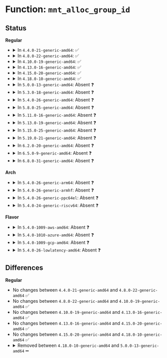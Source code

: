 # Function: <code>mnt_alloc_group_id</code>

## Status
<b>Regular</b>
<ul>
<li>
<details>
<summary>In <code>4.4.0-21-generic-amd64</code>: ✅</summary>

```c
int mnt_alloc_group_id(struct mount * mnt)
```

```json
{
  "name": "mnt_alloc_group_id",
  "collision_type": "Unique Static",
  "inline_type": "No",
  "funcs": [
    {
      "addr": 18446744071581120704,
      "name": "mnt_alloc_group_id",
      "external": false,
      "loc": "fs/namespace.c:132",
      "file": "fs/namespace.c",
      "inline": "seen, unknown",
      "caller_inline": [],
      "caller_func": [
        "fs/namespace.c:invent_group_ids",
        "fs/namespace.c:clone_mnt"
      ]
    }
  ],
  "symbols": [
    {
      "addr": 18446744071581120704,
      "name": "mnt_alloc_group_id",
      "section": ".text",
      "bind": "STB_LOCAL",
      "size": 88
    }
  ]
}
```
</details>
</li>
<li>
<details>
<summary>In <code>4.8.0-22-generic-amd64</code>: ✅</summary>

```c
int mnt_alloc_group_id(struct mount * mnt)
```

```json
{
  "name": "mnt_alloc_group_id",
  "collision_type": "Unique Static",
  "inline_type": "No",
  "funcs": [
    {
      "addr": 18446744071581286448,
      "name": "mnt_alloc_group_id",
      "external": false,
      "loc": "fs/namespace.c:132",
      "file": "fs/namespace.c",
      "inline": "seen, unknown",
      "caller_inline": [],
      "caller_func": [
        "fs/namespace.c:invent_group_ids",
        "fs/namespace.c:clone_mnt"
      ]
    }
  ],
  "symbols": [
    {
      "addr": 18446744071581286448,
      "name": "mnt_alloc_group_id",
      "section": ".text",
      "bind": "STB_LOCAL",
      "size": 88
    }
  ]
}
```
</details>
</li>
<li>
<details>
<summary>In <code>4.10.0-19-generic-amd64</code>: ✅</summary>

```c
int mnt_alloc_group_id(struct mount * mnt)
```

```json
{
  "name": "mnt_alloc_group_id",
  "collision_type": "Unique Static",
  "inline_type": "No",
  "funcs": [
    {
      "addr": 18446744071581365104,
      "name": "mnt_alloc_group_id",
      "external": false,
      "loc": "fs/namespace.c:131",
      "file": "fs/namespace.c",
      "inline": "seen, unknown",
      "caller_inline": [],
      "caller_func": [
        "fs/namespace.c:invent_group_ids",
        "fs/namespace.c:clone_mnt"
      ]
    }
  ],
  "symbols": [
    {
      "addr": 18446744071581365104,
      "name": "mnt_alloc_group_id",
      "section": ".text",
      "bind": "STB_LOCAL",
      "size": 88
    }
  ]
}
```
</details>
</li>
<li>
<details>
<summary>In <code>4.13.0-16-generic-amd64</code>: ✅</summary>

```c
int mnt_alloc_group_id(struct mount * mnt)
```

```json
{
  "name": "mnt_alloc_group_id",
  "collision_type": "Unique Static",
  "inline_type": "No",
  "funcs": [
    {
      "addr": 18446744071581420496,
      "name": "mnt_alloc_group_id",
      "external": false,
      "loc": "fs/namespace.c:134",
      "file": "fs/namespace.c",
      "inline": "seen, unknown",
      "caller_inline": [],
      "caller_func": [
        "fs/namespace.c:invent_group_ids",
        "fs/namespace.c:clone_mnt"
      ]
    }
  ],
  "symbols": [
    {
      "addr": 18446744071581420496,
      "name": "mnt_alloc_group_id",
      "section": ".text",
      "bind": "STB_LOCAL",
      "size": 88
    }
  ]
}
```
</details>
</li>
<li>
<details>
<summary>In <code>4.15.0-20-generic-amd64</code>: ✅</summary>

```c
int mnt_alloc_group_id(struct mount * mnt)
```

```json
{
  "name": "mnt_alloc_group_id",
  "collision_type": "Unique Static",
  "inline_type": "No",
  "funcs": [
    {
      "addr": 18446744071581562112,
      "name": "mnt_alloc_group_id",
      "external": false,
      "loc": "fs/namespace.c:134",
      "file": "fs/namespace.c",
      "inline": "seen, unknown",
      "caller_inline": [],
      "caller_func": [
        "fs/namespace.c:invent_group_ids",
        "fs/namespace.c:clone_mnt"
      ]
    }
  ],
  "symbols": [
    {
      "addr": 18446744071581562112,
      "name": "mnt_alloc_group_id",
      "section": ".text",
      "bind": "STB_LOCAL",
      "size": 88
    }
  ]
}
```
</details>
</li>
<li>
<details>
<summary>In <code>4.18.0-10-generic-amd64</code>: ✅</summary>

```c
int mnt_alloc_group_id(struct mount * mnt)
```

```json
{
  "name": "mnt_alloc_group_id",
  "collision_type": "Unique Static",
  "inline_type": "No",
  "funcs": [
    {
      "addr": 18446744071581718256,
      "name": "mnt_alloc_group_id",
      "external": false,
      "loc": "fs/namespace.c:134",
      "file": "fs/namespace.c",
      "inline": "seen, unknown",
      "caller_inline": [],
      "caller_func": [
        "fs/namespace.c:invent_group_ids",
        "fs/namespace.c:clone_mnt"
      ]
    }
  ],
  "symbols": [
    {
      "addr": 18446744071581718256,
      "name": "mnt_alloc_group_id",
      "section": ".text",
      "bind": "STB_LOCAL",
      "size": 88
    }
  ]
}
```
</details>
</li>
<li>
<details>
<summary>In <code>5.0.0-13-generic-amd64</code>: Absent ❓</summary>

```json
{
  "name": "mnt_alloc_group_id",
  "collision_type": "Unique Static",
  "inline_type": "Full",
  "funcs": [
    {
      "addr": 18446744071581805654,
      "name": "mnt_alloc_group_id",
      "external": false,
      "loc": "fs/namespace.c:118",
      "file": "fs/namespace.c",
      "inline": "not declared, inlined",
      "caller_inline": [
        "fs/namespace.c:invent_group_ids",
        "fs/namespace.c:clone_mnt"
      ],
      "caller_func": []
    }
  ],
  "symbols": []
}
```
</details>
</li>
<li>
<details>
<summary>In <code>5.3.0-18-generic-amd64</code>: Absent ❓</summary>

```json
{
  "name": "mnt_alloc_group_id",
  "collision_type": "Unique Static",
  "inline_type": "Full",
  "funcs": [
    {
      "addr": 18446744071581924848,
      "name": "mnt_alloc_group_id",
      "external": false,
      "loc": "fs/namespace.c:123",
      "file": "fs/namespace.c",
      "inline": "not declared, inlined",
      "caller_inline": [
        "fs/namespace.c:invent_group_ids",
        "fs/namespace.c:clone_mnt"
      ],
      "caller_func": []
    }
  ],
  "symbols": []
}
```
</details>
</li>
<li>
<details>
<summary>In <code>5.4.0-26-generic-amd64</code>: Absent ❓</summary>

```json
{
  "name": "mnt_alloc_group_id",
  "collision_type": "Unique Static",
  "inline_type": "Full",
  "funcs": [
    {
      "addr": 18446744071581997248,
      "name": "mnt_alloc_group_id",
      "external": false,
      "loc": "fs/namespace.c:123",
      "file": "fs/namespace.c",
      "inline": "not declared, inlined",
      "caller_inline": [
        "fs/namespace.c:invent_group_ids",
        "fs/namespace.c:clone_mnt"
      ],
      "caller_func": []
    }
  ],
  "symbols": []
}
```
</details>
</li>
<li>
<details>
<summary>In <code>5.8.0-25-generic-amd64</code>: Absent ❓</summary>

```json
{
  "name": "mnt_alloc_group_id",
  "collision_type": "Unique Static",
  "inline_type": "Full",
  "funcs": [
    {
      "addr": 18446744071582231856,
      "name": "mnt_alloc_group_id",
      "external": false,
      "loc": "fs/namespace.c:123",
      "file": "fs/namespace.c",
      "inline": "not declared, inlined",
      "caller_inline": [
        "fs/namespace.c:invent_group_ids",
        "fs/namespace.c:clone_mnt"
      ],
      "caller_func": []
    }
  ],
  "symbols": []
}
```
</details>
</li>
<li>
<details>
<summary>In <code>5.11.0-16-generic-amd64</code>: Absent ❓</summary>

```json
{
  "name": "mnt_alloc_group_id",
  "collision_type": "Unique Static",
  "inline_type": "Full",
  "funcs": [
    {
      "addr": 18446744071582280064,
      "name": "mnt_alloc_group_id",
      "external": false,
      "loc": "fs/namespace.c:123",
      "file": "fs/namespace.c",
      "inline": "not declared, inlined",
      "caller_inline": [
        "fs/namespace.c:invent_group_ids",
        "fs/namespace.c:clone_mnt"
      ],
      "caller_func": []
    }
  ],
  "symbols": []
}
```
</details>
</li>
<li>
<details>
<summary>In <code>5.13.0-19-generic-amd64</code>: Absent ❓</summary>

```json
{
  "name": "mnt_alloc_group_id",
  "collision_type": "Unique Static",
  "inline_type": "Full",
  "funcs": [
    {
      "addr": 18446744071582305296,
      "name": "mnt_alloc_group_id",
      "external": false,
      "loc": "fs/namespace.c:143",
      "file": "fs/namespace.c",
      "inline": "not declared, inlined",
      "caller_inline": [
        "fs/namespace.c:invent_group_ids",
        "fs/namespace.c:clone_mnt"
      ],
      "caller_func": []
    }
  ],
  "symbols": []
}
```
</details>
</li>
<li>
<details>
<summary>In <code>5.15.0-25-generic-amd64</code>: Absent ❓</summary>

```json
{
  "name": "mnt_alloc_group_id",
  "collision_type": "Unique Static",
  "inline_type": "Full",
  "funcs": [
    {
      "addr": 18446744071582624528,
      "name": "mnt_alloc_group_id",
      "external": false,
      "loc": "fs/namespace.c:143",
      "file": "fs/namespace.c",
      "inline": "not declared, inlined",
      "caller_inline": [
        "fs/namespace.c:invent_group_ids",
        "fs/namespace.c:clone_mnt"
      ],
      "caller_func": []
    }
  ],
  "symbols": []
}
```
</details>
</li>
<li>
<details>
<summary>In <code>5.19.0-21-generic-amd64</code>: Absent ❓</summary>

```json
{
  "name": "mnt_alloc_group_id",
  "collision_type": "Unique Static",
  "inline_type": "Full",
  "funcs": [
    {
      "addr": 18446744071583161048,
      "name": "mnt_alloc_group_id",
      "external": false,
      "loc": "fs/namespace.c:144",
      "file": "fs/namespace.c",
      "inline": "not declared, inlined",
      "caller_inline": [
        "fs/namespace.c:invent_group_ids",
        "fs/namespace.c:clone_mnt"
      ],
      "caller_func": []
    }
  ],
  "symbols": []
}
```
</details>
</li>
<li>
<details>
<summary>In <code>6.2.0-20-generic-amd64</code>: Absent ❓</summary>

```json
{
  "name": "mnt_alloc_group_id",
  "collision_type": "Unique Static",
  "inline_type": "Full",
  "funcs": [
    {
      "addr": 18446744071583736776,
      "name": "mnt_alloc_group_id",
      "external": false,
      "loc": "fs/namespace.c:161",
      "file": "fs/namespace.c",
      "inline": "not declared, inlined",
      "caller_inline": [
        "fs/namespace.c:invent_group_ids",
        "fs/namespace.c:clone_mnt"
      ],
      "caller_func": []
    }
  ],
  "symbols": []
}
```
</details>
</li>
<li>
<details>
<summary>In <code>6.5.0-9-generic-amd64</code>: Absent ❓</summary>

```json
{
  "name": "mnt_alloc_group_id",
  "collision_type": "Unique Static",
  "inline_type": "Full",
  "funcs": [
    {
      "addr": 18446744071583953128,
      "name": "mnt_alloc_group_id",
      "external": false,
      "loc": "fs/namespace.c:145",
      "file": "fs/namespace.c",
      "inline": "not declared, inlined",
      "caller_inline": [
        "fs/namespace.c:invent_group_ids",
        "fs/namespace.c:clone_mnt"
      ],
      "caller_func": []
    }
  ],
  "symbols": []
}
```
</details>
</li>
<li>
<details>
<summary>In <code>6.8.0-31-generic-amd64</code>: Absent ❓</summary>

```json
{
  "name": "mnt_alloc_group_id",
  "collision_type": "Unique Static",
  "inline_type": "Full",
  "funcs": [
    {
      "addr": 18446744071584161496,
      "name": "mnt_alloc_group_id",
      "external": false,
      "loc": "fs/namespace.c:150",
      "file": "fs/namespace.c",
      "inline": "not declared, inlined",
      "caller_inline": [
        "fs/namespace.c:invent_group_ids",
        "fs/namespace.c:clone_mnt"
      ],
      "caller_func": []
    }
  ],
  "symbols": []
}
```
</details>
</li>
</ul>
<b>Arch</b>
<ul>
<li>
<details>
<summary>In <code>5.4.0-26-generic-arm64</code>: Absent ❓</summary>

```json
{
  "name": "mnt_alloc_group_id",
  "collision_type": "Unique Static",
  "inline_type": "Full",
  "funcs": [
    {
      "addr": 18446603336493514616,
      "name": "mnt_alloc_group_id",
      "external": false,
      "loc": "fs/namespace.c:123",
      "file": "fs/namespace.c",
      "inline": "not declared, inlined",
      "caller_inline": [
        "fs/namespace.c:invent_group_ids",
        "fs/namespace.c:clone_mnt"
      ],
      "caller_func": []
    }
  ],
  "symbols": []
}
```
</details>
</li>
<li>
<details>
<summary>In <code>5.4.0-26-generic-armhf</code>: Absent ❓</summary>

```json
{
  "name": "mnt_alloc_group_id",
  "collision_type": "Unique Static",
  "inline_type": "Full",
  "funcs": [
    {
      "addr": 3227070060,
      "name": "mnt_alloc_group_id",
      "external": false,
      "loc": "fs/namespace.c:123",
      "file": "fs/namespace.c",
      "inline": "not declared, inlined",
      "caller_inline": [
        "fs/namespace.c:invent_group_ids",
        "fs/namespace.c:clone_mnt"
      ],
      "caller_func": []
    }
  ],
  "symbols": []
}
```
</details>
</li>
<li>
<details>
<summary>In <code>5.4.0-26-generic-ppc64el</code>: Absent ❓</summary>

```json
{
  "name": "mnt_alloc_group_id",
  "collision_type": "Unique Static",
  "inline_type": "Full",
  "funcs": [
    {
      "addr": 13835058055287078352,
      "name": "mnt_alloc_group_id",
      "external": false,
      "loc": "fs/namespace.c:123",
      "file": "fs/namespace.c",
      "inline": "not declared, inlined",
      "caller_inline": [
        "fs/namespace.c:invent_group_ids",
        "fs/namespace.c:clone_mnt"
      ],
      "caller_func": []
    }
  ],
  "symbols": []
}
```
</details>
</li>
<li>
<details>
<summary>In <code>5.4.0-24-generic-riscv64</code>: Absent ❓</summary>

```json
{
  "name": "mnt_alloc_group_id",
  "collision_type": "Unique Static",
  "inline_type": "Full",
  "funcs": [
    {
      "addr": 18446743936273184614,
      "name": "mnt_alloc_group_id",
      "external": false,
      "loc": "fs/namespace.c:123",
      "file": "fs/namespace.c",
      "inline": "not declared, inlined",
      "caller_inline": [
        "fs/namespace.c:invent_group_ids",
        "fs/namespace.c:clone_mnt"
      ],
      "caller_func": []
    }
  ],
  "symbols": []
}
```
</details>
</li>
</ul>
<b>Flavor</b>
<ul>
<li>
<details>
<summary>In <code>5.4.0-1009-aws-amd64</code>: Absent ❓</summary>

```json
{
  "name": "mnt_alloc_group_id",
  "collision_type": "Unique Static",
  "inline_type": "Full",
  "funcs": [
    {
      "addr": 18446744071581965984,
      "name": "mnt_alloc_group_id",
      "external": false,
      "loc": "fs/namespace.c:123",
      "file": "fs/namespace.c",
      "inline": "not declared, inlined",
      "caller_inline": [
        "fs/namespace.c:invent_group_ids",
        "fs/namespace.c:clone_mnt"
      ],
      "caller_func": []
    }
  ],
  "symbols": []
}
```
</details>
</li>
<li>
<details>
<summary>In <code>5.4.0-1010-azure-amd64</code>: Absent ❓</summary>

```json
{
  "name": "mnt_alloc_group_id",
  "collision_type": "Unique Static",
  "inline_type": "Full",
  "funcs": [
    {
      "addr": 18446744071581903552,
      "name": "mnt_alloc_group_id",
      "external": false,
      "loc": "fs/namespace.c:123",
      "file": "fs/namespace.c",
      "inline": "not declared, inlined",
      "caller_inline": [
        "fs/namespace.c:invent_group_ids",
        "fs/namespace.c:clone_mnt"
      ],
      "caller_func": []
    }
  ],
  "symbols": []
}
```
</details>
</li>
<li>
<details>
<summary>In <code>5.4.0-1009-gcp-amd64</code>: Absent ❓</summary>

```json
{
  "name": "mnt_alloc_group_id",
  "collision_type": "Unique Static",
  "inline_type": "Full",
  "funcs": [
    {
      "addr": 18446744071581957264,
      "name": "mnt_alloc_group_id",
      "external": false,
      "loc": "fs/namespace.c:123",
      "file": "fs/namespace.c",
      "inline": "not declared, inlined",
      "caller_inline": [
        "fs/namespace.c:invent_group_ids",
        "fs/namespace.c:clone_mnt"
      ],
      "caller_func": []
    }
  ],
  "symbols": []
}
```
</details>
</li>
<li>
<details>
<summary>In <code>5.4.0-26-lowlatency-amd64</code>: Absent ❓</summary>

```json
{
  "name": "mnt_alloc_group_id",
  "collision_type": "Unique Static",
  "inline_type": "Full",
  "funcs": [
    {
      "addr": 18446744071582027728,
      "name": "mnt_alloc_group_id",
      "external": false,
      "loc": "fs/namespace.c:123",
      "file": "fs/namespace.c",
      "inline": "not declared, inlined",
      "caller_inline": [
        "fs/namespace.c:invent_group_ids",
        "fs/namespace.c:clone_mnt"
      ],
      "caller_func": []
    }
  ],
  "symbols": []
}
```
</details>
</li>
</ul>

## Differences
<b>Regular</b>
<ul>
<li>
No changes between <code>4.4.0-21-generic-amd64</code> and <code>4.8.0-22-generic-amd64</code> ✅
</li>
<li>
No changes between <code>4.8.0-22-generic-amd64</code> and <code>4.10.0-19-generic-amd64</code> ✅
</li>
<li>
No changes between <code>4.10.0-19-generic-amd64</code> and <code>4.13.0-16-generic-amd64</code> ✅
</li>
<li>
No changes between <code>4.13.0-16-generic-amd64</code> and <code>4.15.0-20-generic-amd64</code> ✅
</li>
<li>
No changes between <code>4.15.0-20-generic-amd64</code> and <code>4.18.0-10-generic-amd64</code> ✅
</li>
<li>
<details>
<summary>Removed between <code>4.18.0-10-generic-amd64</code> and <code>5.0.0-13-generic-amd64</code> ➖</summary>

```c
int mnt_alloc_group_id(struct mount * mnt)
```
</details>
</li>
</ul>
